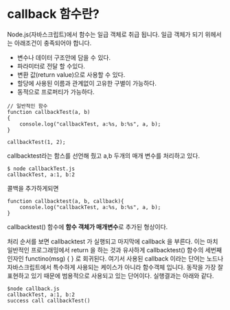 # callback 함수란?

Node.js(자바스크립트)에서 함수는 일급 객체로 취급 됩니다. 일급 객체가 되기 위헤서는 아래조건이 충족되어야 합니다.

- 변수나 데이터 구조안에 담을 수 있다.
- 파라미터로 전달 할 수있다.
- 변환 값(return value)으로 사용할 수 있다.
- 할당에 사용된 이름과 관계없이 고유한 구별이 가능하다.
- 동적으로 프로퍼티가 가능하다.

```
// 일반적인 함수
function callbackTest(a, b)
{
    console.log("callbackTest, a:%s, b:%s", a, b);
}

callbackTest(1, 2);
```

callbacktest라는 함스를 선언해 줬고 a,b 두개의 매개 변수를 처리하고 있다.

```
$ node callbackTest.js
callbackTest, a:1, b:2
```

콜백을 추가하게되면 
```
function callbacktest(a, b, callback){
    console.log("callbackTest, a:%s, b:%s", a, b);
}
```

callbacktest() 함수에 **함수 객체가 매개변수**로 추가된 형상이다. 

처리 순서를 보면 callbacktest 가 실행되고 마지막에 callback 을 부른다. 이는 마치 일반적인 프로그래밍에서 return 을 하는 것과 유사하게 callbacktest() 함수의 세번째 인자인 functino(msg) { } 로 회귀된다. 여기서 사용된 callback 이라는 단어는 노드나 자바스크립트에서 특수하게 사용되는 케이스가 아니라 함수객체 입니다. 동작을 가장 잘 표현하고 있기 때문에 범용적으로 사용되고 있는 단어이다. 실행결과는 아래와 같다.
 
```
$node callback.js
callbackTest, a:1, b:2
success call callbackTest()
```

